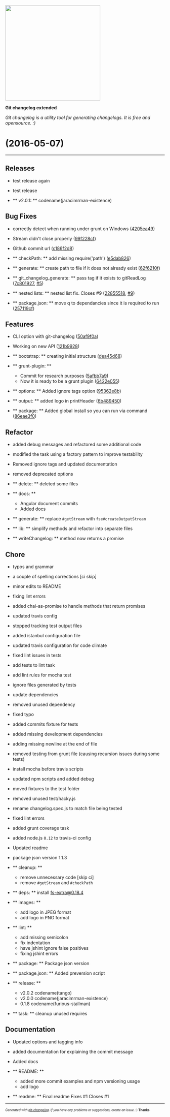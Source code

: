 <img width="300px" src="https://github.com/rafinskipg/git-changelog/raw/master/images/git-changelog-logo.png" />

__Git changelog extended__

_Git changelog is a utility tool for generating changelogs. It is free and opensource. :)_

#   (2016-05-07)



---

## Releases


- test release again

- test release
- ** v2.0.1: ** codename(jaracimrman-existence)


## Bug Fixes


- correctly detect when running under grunt on Windows
  ([4205ea49](https://github.com/rafinskipg/git-changelog/commit/4205ea49a893e4d1807a39268739c13754d40cf2))

- Stream didn't close properly
  ([99f228cf](https://github.com/rafinskipg/git-changelog/commit/99f228cfa5cb26c46ef9e3b00171a5e3d38fd844))

- Github commit url
  ([c186f2d8](https://github.com/rafinskipg/git-changelog/commit/c186f2d877e7907305953610bcaaef331406178a))
- ** checkPath: ** add missing require('path')
  ([e5dab826](https://github.com/rafinskipg/git-changelog/commit/e5dab826062bd22dd37c8c3d3c24a4d9b4701f6d))
- ** generate: ** create path to file if it does not already exist
  ([62f6210f](https://github.com/rafinskipg/git-changelog/commit/62f6210f6895bcf5f9984b26948178b1a93cbc9e))
- ** git_changelog_generate: ** pass tag if it exists to gitReadLog
  ([7c801927](https://github.com/rafinskipg/git-changelog/commit/7c801927672792fc9a818653b74c78d77c7bff9e),
   [#5](https://github.com/rafinskipg/git-changelog/issues/5))
- ** nested lists: ** nested list fix. Closes #9
  ([22855518](https://github.com/rafinskipg/git-changelog/commit/2285551810919bd4d8a749ae3ddd88f9cedcdd0e),
   [#9](https://github.com/rafinskipg/git-changelog/issues/9))
- ** package.json: ** move q to dependancies since it is required to run
  ([257119cf](https://github.com/rafinskipg/git-changelog/commit/257119cf2bb6d8f341a5d65a2f47bcf803dff205))


## Features


- CLI option with git-changelog
  ([50af9f0a](https://github.com/rafinskipg/git-changelog/commit/50af9f0aeba14e88254aaf1bfd6433c4c6bc9fbe))

- Working on new API
  ([121b9928](https://github.com/rafinskipg/git-changelog/commit/121b99285d2a04f9159951fa0e3f849d0d618fef))
- ** bootstrap: ** creating initial structure
  ([dea45d68](https://github.com/rafinskipg/git-changelog/commit/dea45d68ce9555e876680bf7c0778add2f367a30))

- ** grunt-plugin: **
  - Commit for research purposes
  ([5afbb7a9](https://github.com/rafinskipg/git-changelog/commit/5afbb7a95c9f0e985f78666e7e231967524a8928))
  - Now it is ready to be a grunt plugin
  ([6422e055](https://github.com/rafinskipg/git-changelog/commit/6422e0552b30f6e94d11b03310a23c1342aa5965))
- ** options: ** Added ignore tags option
  ([95362e8b](https://github.com/rafinskipg/git-changelog/commit/95362e8b57a673e810ffe54ff3337de1ea5109a8))
- ** output: ** added logo in printHeader
  ([6b489450](https://github.com/rafinskipg/git-changelog/commit/6b489450a90172dc57059d7fd55fb4c6110152b2))
- ** package: ** Added global install so you can run via command
  ([86eae3f0](https://github.com/rafinskipg/git-changelog/commit/86eae3f013ace1c5c23afc32b2e8f878a69629f1))


## Refactor


- added debug messages and refactored some additional code

- modified the task using a factory pattern to improve testability

- Removed ignore tags and updated documentation

- removed deprecated options
- ** delete: ** deleted some files

- ** docs: **
  - Angular document commits
  - Added docs
- ** generate: ** replace `#getStream` with `fse#createOutputStream`
- ** lib: ** simplify methods and refactor into separate files
- ** writeChangelog: ** method now returns a promise


## Chore


- typos and grammar

- a couple of spelling corrections [ci skip]

- minor edits to README

- fixing lint errors

- added chai-as-promise to handle methods that return promises

- updated travis config

- stopped tracking test output files

- added istanbul configuration file

- updated travis configuration for code climate

- fixed lint issues in tests

- add tests to lint task

- add lint rules for mocha test

- ignore files generated by tests

- update dependencies

- removed unused dependency

- fixed typo

- added commits fixture for tests

- added missing development dependencies

- adding missing newline at the end of file

- removed testing from grunt file (causing recursion issues during some tests)

- install mocha before travis scripts

- updated npm scripts and added debug

- moved fixtures to the test folder

- removed unused test/hacky.js

- rename changelog.spec.js to match file being tested

- fixed lint errors

- added grunt coverage task

- added node.js `0.12` to travis-ci config

- Updated readme

- package json version 1.1.3

- ** cleanup: **
  - remove unnecessary code [skip ci]
  - remove `#getStream` and `#checkPath`
- ** deps: ** install fs-extra@0.18.4

- ** images: **
  - add logo in JPEG format
  - add logo in PNG format

- ** lint: **
  - add missing semicolon
  - fix indentation
  - have jshint ignore false positives
  - fixing jshint errors
- ** package: ** Package json version
- ** package.json: ** Added preversion script

- ** release: **
  - v2.0.2 codename(tango)
  - v2.0.0 codename(jaracimrman-existence)
  - 0.1.8 codename(furious-stallman)
- ** task: ** cleanup unused requires


## Documentation


- Updated options and tagging info

- added documentation for explaining the commit message

- Added docs

- ** README: **
  - added more commit examples and npm versioning usage
  - add logo
- ** readme: ** Final readme Fixes #1 Closes #1



---
<sub><sup>*Generated with [git-changelog](https://github.com/rafinskipg/git-changelog). If you have any problems or suggestions, create an issue.* :) **Thanks** </sub></sup>